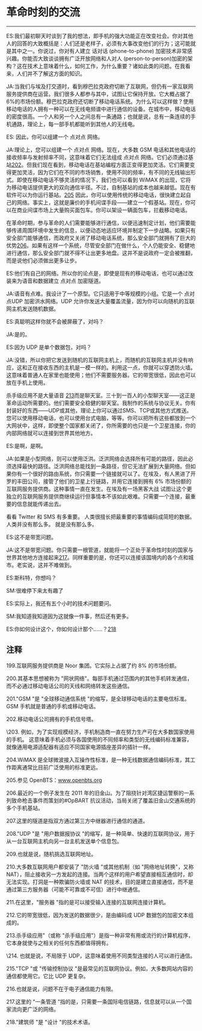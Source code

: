 # 革命时刻的交流

------

ES:我们最初聊天时谈到了我的想法，即手机的强大功能正在改变社会。你对其他人的回答的大致概括是：人们还是老样子，必须有大事改变他们的行为；这可能就是其中之一。你说过，你对有人建立 话对话 (phone-to-phone) 加密技术非常感兴趣。你能否大致谈谈拥有广泛开放网络和人对人 (person-to-person)加密的架构？这在技术上意味着什么，如何工作，为什么重要？诸如此类的问题。在我看来，人们并不了解这方面的知识。

JA:当我们与埃及打交道时，看到穆巴拉克政府切断了互联网，但仍有一家互联网服务提供商在运营。我们很多人都参与其中，试图让它保持开放。它大概占据了6%的市场份额。穆巴拉克政府还切断了移动电话系统。为什么可以这样做？使用移动电话的人拥有一种可以在无线电频谱中进行通信的设备。在城市中，移动电话的密度很高。一个人和另一个人之间总有一条通路；也就是说，总有一条连续的手机通路，理论上，每一部手机都能听到其他人的无线电。

ES: 因此，你可以组建一个 点对点 网络。

JA:理论上，您可以组建一个 点对点 网络。现在，大多数 GSM 电话和其他电话的接收频率与发射频率不同，这意味着它们无法组成 点对点 网络。它们必须通过基站[202](javascript:void(0))。但我们现在看到，移动电话在基站编程方面正变得更加灵活。它们需要变得更加灵活，因为它们在不同的市场销售，使用不同的频率，有不同的无线输出形式。即使在移动电话不够灵活的情况下，我们也可以看到 WiMAX 的出现，它将为移动电话提供更大的双向通信半径。不过，自制基站的成本也越来越低。现在有软件可以为你运行基站。[205](javascript:void(0)) 因此，你可以使用传统的移动电话，很快建立起自己的网络。事实上，这就是廉价的手机间谍手段——建立一个假基站。现在，你可以在商业间谍市场上大量购买面包车。你可以架设一辆面包车，拦截移动电话。

在革命时期，参与革命的人们需要能够进行通信，以便迅速制定计划，他们需要能够传递周围环境中发生的信息，以便动态地适应环境并制定下一步战略。如果只有安全部门能够通信，而政府又关闭了移动电话系统，那么安全部门就拥有了巨大的优势[206](javascript:void(0))。如果有这样一个系统，尽管安全部门在做什么，个人仍能安全、稳健地进行通信，那么安全部门就不得不让出更多地盘。这并不是说政府一定会被推翻，而是说他们必须做出更多让步。

ES:他们有自己的网络。所以你的论点是，即使是现有的移动电话，也可以通过改装来为语音和数据建立 点对点 加密隧道。

JA:语音有点难。我设计了一个原型。它只适用于中等规模的小组。它是一个 点对点UDP 加密洪水网络。UDP 允许你发送大量覆盖流量，因为你可以向随机的互联网主机发送随机数据。

ES:真聪明这样你就不会被屏蔽了，对吗？

JA:是的。

ES:因为 UDP 是单个数据包，对吗？

JA:没错，所以你把它发送到随机的互联网主机上，而随机的互联网主机并没有响应，这和正在接收东西的主机是一模一样的。利用这一点，你就可以穿透防火墙。这意味着普通人在家里也能使用；他们不需要服务器。它的带宽很低，因此也可以放在手机上使用。

杀手级应用不是大量语音 [213](javascript:void(0))而是聊天室。三十到一百人的小型聊天室——这正是革命运动所需要的。他们需要安全稳健的聊天室。我制作的系统与协议无关。你有封装好的东西——UDP或其他，理论上你可以通过SMS、TCP或其他方式推送。您可以使用移动电话，也可以使用台式电脑，等等。你可以把所有这些都放到一个大网状中，这样，即使整个国家都关闭了，你所需要的也只是一个卫星连接，你的内部网络就可以连接到世界其他地方。

ES:是啊，是啊。

JA:如果是小型网络，则可以使用泛洪。泛洪网络会选择所有可能的路径，因此必须选择最快的路径。泛洪网络总能找到一条路径，但它无法扩展到大量网络。但如果你有一个很好的路由系统，你只需要一个链接就可以了。在埃及，有人黑进了开罗的丰田公司，接管了他们的卫星上行链路，并用它连接到拥有 6% 市场份额的互联网服务提供商。这种事情一直在发生。在埃及有一场黑客大战 试图让这个更独立的互联网服务提供商继续运行但事情本不该如此艰难。只需要一个连接，最重要的信息就能传递出去。

看看 Twitter 和 SMS 有多重要。 人类很擅长把最重要的事情编码成简短的数据。 人类并没有那么多。 就是没有那么多。

ES:这不是带宽问题。

JA:这不是带宽问题。你只需要一根管道，就能将一个正处于革命性时刻的国家与世界其他地方连接起来[217](javascript:void(0))。同样重要的是，你还可以连接该国境内的各个点和城市。老实说，这并不难做到。

ES:斯科特，你想吗？

SM:很难停下来太有趣了

ES:实际上，我还有五个小时的技术问题要问。

SM:我知道我知道因为这就像一件事，然后还有更多。

ES:你如何设计这个，你如何设计那个......？[218](javascript:void(0))



## 注释

199.互联网服务提供商是 Noor 集团。它实际上占据了约 8% 的市场份额。

200.其基本思想被称为 "网状网络"。每部手机通过范围内的其他手机转发通信，而不必通过移动电话公司的天线和网络转发这些通信。

201."GSM "是 "全球移动通信系统 "的缩写，是全球移动电话的主要电信标准。GSM 手机就是普通的手机或移动电话。

202.移动电话公司拥有的手机信号塔。

\203. 例如，为了实现规模经济，手机制造商一直在努力生产可在大多数国家使用的手机。 这意味着手机必须与各国使用的不同频率和类型的无线编码标准兼容，就像通用电源适配器有适应不同国家电源插座差异的插针一样。

204.WiMAX 是全球微波接入互操作性标准，是一种无线数据通信编码标准，其工作距离通常比目前广泛使用的标准更远。

205.参见 OpenBTS：www.openbts.org

206.最近的一个例子发生在 2011 年的旧金山。为了阻挠针对湾区捷运警察的一系列致命枪击事件而策划的#OpBART 抗议活动，当局关闭了覆盖旧金山交通系统的多个手机基站。

207.这里的隧道是指双方通过第三方中继器进行通信的通道。

208."UDP "是 "用户数据报协议 "的缩写，是一种简单、快速的互联网协议，用于从一台互联网主机向另一台主机发送单个信息包。

209.也就是说，随机挑选互联网地址。

210.大多数互联网用户都安装了 "防火墙 "或其他机制（如 "网络地址转换"，又称 NAT），阻止接收另一方发起的连接。当两个这样的用户希望直接相互通信时，却无法实现。打洞是一种欺骗防火墙或 NAT 的技术，目的是建立直接通信，而不是通过第三方服务器（可能不可靠或不可信）进行中继通信。

211.在这里，"服务器 "指的是可以接受输入连接的互联网连接计算机。

212.它的带宽很低，因为发送的数据很少，是由编码成 UDP 数据包的加密文本组成的。

213.杀手级应用"（或称 "杀手级应用"）是指一种非常有用或流行的计算机程序，它本身就使与之相关的任何东西都值得拥有。

\214. 也就是说，不局限于 UDP，这意味着使用不同类型连接的人可以进行通信。

215."TCP "或 "传输控制协议 "是最常见的互联网协议。例如，大多数网站内容的通信都使用它。它比 UDP 更复杂。

216.也就是说，问题不在于电子通信能力有限。

217.这里的 "一条管道 "指的是，只需要一条国际电信链路，信息就可以从一个国家流向更广泛的网络。

218."建筑师 "是 "设计 "的技术术语。
